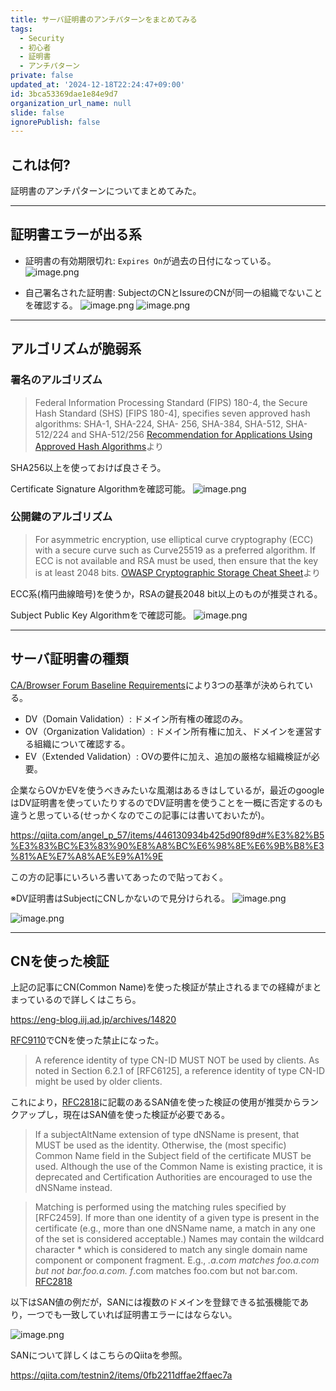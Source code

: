```yaml
---
title: サーバ証明書のアンチパターンをまとめてみる
tags:
  - Security
  - 初心者
  - 証明書
  - アンチパターン
private: false
updated_at: '2024-12-18T22:24:47+09:00'
id: 3bca53369dae1e84e9d7
organization_url_name: null
slide: false
ignorePublish: false
---
```

## これは何?

証明書のアンチパターンについてまとめてみた。

---

## 証明書エラーが出る系

- 証明書の有効期限切れ: `Expires On`が過去の日付になっている。
![image.png](https://qiita-image-store.s3.ap-northeast-1.amazonaws.com/0/3718390/67f6b1c5-407f-2fe6-7d2e-49f9ec02bd37.png)


- 自己署名された証明書: SubjectのCNとIssureのCNが同一の組織でないことを確認する。
![image.png](https://qiita-image-store.s3.ap-northeast-1.amazonaws.com/0/3718390/500aecdf-fae6-493c-d233-69c269343c53.png)
![image.png](https://qiita-image-store.s3.ap-northeast-1.amazonaws.com/0/3718390/10481b2c-1836-7e74-e068-b12706c7c478.png)

---

## アルゴリズムが脆弱系

### 署名のアルゴリズム

> Federal Information Processing Standard (FIPS) 180-4, the Secure Hash Standard
(SHS) [FIPS 180-4], specifies seven approved hash algorithms: SHA-1, SHA-224, SHA-
256, SHA-384, SHA-512, SHA-512/224 and SHA-512/256 
> [Recommendation for Applications Using Approved Hash Algorithms](https://csrc.nist.gov/pubs/sp/800/107/r1/final)より

SHA256以上を使っておけば良さそう。

Certificate Signature Algorithmを確認可能。
![image.png](https://qiita-image-store.s3.ap-northeast-1.amazonaws.com/0/3718390/dfafbd32-793a-cccb-383c-98df11fe531f.png)


### 公開鍵のアルゴリズム

> For asymmetric encryption, use elliptical curve cryptography (ECC) with a secure curve such as Curve25519 as a preferred algorithm. If ECC is not available and RSA must be used, then ensure that the key is at least 2048 bits. 
> [OWASP Cryptographic Storage Cheat Sheet](https://cheatsheetseries.owasp.org/cheatsheets/Cryptographic_Storage_Cheat_Sheet.html)より

ECC系(楕円曲線暗号)を使うか，RSAの鍵長2048 bit以上のものが推奨される。

Subject Public Key Algorithmをで確認可能。
![image.png](https://qiita-image-store.s3.ap-northeast-1.amazonaws.com/0/3718390/242ac066-158d-e5cb-1992-f384ff1066aa.png)

---

## サーバ証明書の種類

[CA/Browser Forum Baseline Requirements](https://cabforum.org/)により3つの基準が決められている。

- DV（Domain Validation）: ドメイン所有権の確認のみ。
- OV（Organization Validation）: ドメイン所有権に加え、ドメインを運営する組織について確認する。
- EV（Extended Validation）: OVの要件に加え、追加の厳格な組織検証が必要。

企業ならOVかEVを使うべきみたいな風潮はあるきはしているが，最近のgoogleはDV証明書を使っていたりするのでDV証明書を使うことを一概に否定するのも違うと思っている(せっかくなのでこの記事には書いておいたが)。

https://qiita.com/angel_p_57/items/446130934b425d90f89d#%E3%82%B5%E3%83%BC%E3%83%90%E8%A8%BC%E6%98%8E%E6%9B%B8%E3%81%AE%E7%A8%AE%E9%A1%9E 

この方の記事にいろいろ書いてあったので貼っておく。

※DV証明書はSubjectにCNしかないので見分けられる。
![image.png](https://qiita-image-store.s3.ap-northeast-1.amazonaws.com/0/3718390/2e4a7b89-7a13-3f95-d3a1-f7f610e47548.png)

![image.png](https://qiita-image-store.s3.ap-northeast-1.amazonaws.com/0/3718390/f8db182b-e99b-0b15-854e-4fa5b6896126.png)

---

## CNを使った検証

上記の記事にCN(Common Name)を使った検証が禁止されるまでの経緯がまとまっているので詳しくはこちら。

https://eng-blog.iij.ad.jp/archives/14820

[RFC9110](https://datatracker.ietf.org/doc/html/rfc9110)でCNを使った禁止になった。

> A reference identity of type CN-ID MUST NOT be used by clients. As noted in Section 6.2.1 of [RFC6125], a reference identity of type CN-ID might be used by older clients.

これにより，[RFC2818](https://datatracker.ietf.org/doc/html/rfc2818)に記載のあるSAN値を使った検証の使用が推奨からランクアップし，現在はSAN値を使った検証が必要である。

> If a subjectAltName extension of type dNSName is present, that MUST be used as the identity. Otherwise, the (most specific) Common Name field in the Subject field of the certificate MUST be used. Although the use of the Common Name is existing practice, it is deprecated and Certification Authorities are encouraged to use the dNSName instead.

> Matching is performed using the matching rules specified by [RFC2459].  If more than one identity of a given type is present in the certificate (e.g., more than one dNSName name, a match in any one of the set is considered acceptable.)
> Names may contain the wildcard character * which is considered to match any single domain name component or component fragment. E.g., *.a.com matches foo.a.com but not bar.foo.a.com. f*.com matches foo.com but not bar.com.
> [RFC2818](https://datatracker.ietf.org/doc/html/rfc2818)

以下はSAN値の例だが，SANには複数のドメインを登録できる拡張機能であり，一つでも一致していれば証明書エラーにはならない。

![image.png](https://qiita-image-store.s3.ap-northeast-1.amazonaws.com/0/3718390/a8e07f82-cdb7-cf67-da95-5455e744b0ba.png)

SANについて詳しくはこちらのQiitaを参照。

https://qiita.com/testnin2/items/0fb2211dffae2ffaec7a
